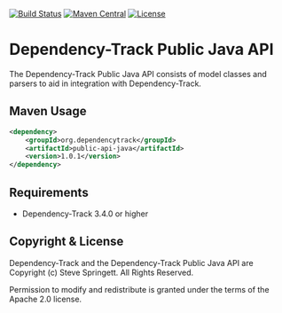 [![Build Status](https://github.com/DependencyTrack/public-api-java/workflows/Maven%20CI/badge.svg)](https://github.com/DependencyTrack/public-api-java/actions?workflow=Maven+CI)
[![Maven Central](https://maven-badges.herokuapp.com/maven-central/org.dependencytrack/public-api-java/badge.svg)](https://maven-badges.herokuapp.com/maven-central/org.dependencytrack/public-api-java)
[![License](https://img.shields.io/badge/license-Apache%202.0-brightgreen.svg)][License]

Dependency-Track Public Java API
=========

The Dependency-Track Public Java API consists of model classes and parsers to aid in integration with Dependency-Track.

Maven Usage
-------------------

```xml
<dependency>
    <groupId>org.dependencytrack</groupId>
    <artifactId>public-api-java</artifactId>
    <version>1.0.1</version>
</dependency>
```

Requirements
-------------------

- Dependency-Track 3.4.0 or higher

Copyright & License
-------------------

Dependency-Track and the Dependency-Track Public Java API are Copyright (c) Steve Springett. All Rights Reserved.

Permission to modify and redistribute is granted under the terms of the Apache 2.0 license.

  [license-image]: https://img.shields.io/badge/license-apache%20v2-brightgreen.svg
  [License]: https://github.com/DependencyTrack/public-api-java/blob/master/LICENSE
